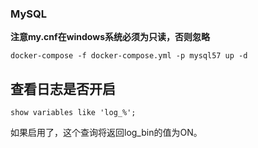 ### MySQL

**注意my.cnf在windows系统必须为只读，否则忽略**

```shell
docker-compose -f docker-compose.yml -p mysql57 up -d
```
## 查看日志是否开启
```
show variables like 'log_%';
```
如果启用了，这个查询将返回log_bin的值为ON。

